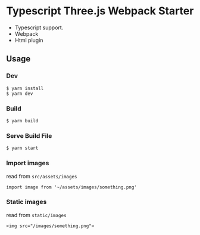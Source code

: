# Typescript Three.js Webpack Starter

- Typescript support.
- Webpack
- Html plugin

## Usage

### Dev

```
$ yarn install
$ yarn dev
```

### Build

```
$ yarn build
```

### Serve Build File

```
$ yarn start
```

### Import images

read from `src/assets/images`

```
import image from '~/assets/images/something.png'
```

### Static images

read from `static/images`

```
<img src="/images/something.png">
```